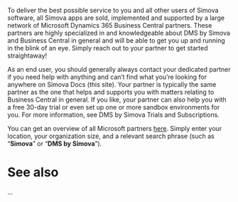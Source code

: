 To deliver the best possible service to you and all other users of Simova software, all Simova apps are sold, implemented and supported by a large network of Microsoft Dynamics 365 Business Central partners. These partners are highly specialized in and knowledgeable about DMS by Simova and Business Central in general and will be able to get you up and running in the blink of an eye. Simply reach out to your partner to get started straightaway!

As an end user, you should generally always contact your dedicated partner if you need help with anything and can’t find what you’re looking for anywhere on Simova Docs (this site). Your partner is typically the same partner as the one that helps and supports you with matters relating to Business Central in general. If you like, your partner can also help you with a free 30-day trial or even set up one or more sandbox environments for you. For more information, see DMS by Simova Trials and Subscriptions.

You can get an overview of all Microsoft partners [here](https://appsource.microsoft.com/en-en/marketplace/partner-dir). Simply enter your location, your organization size, and a relevant search phrase (such as “**Simova**” or “**DMS by Simova**”).

# See also
...